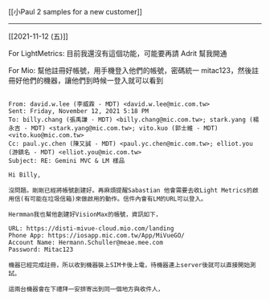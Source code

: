 [[小Paul 2 samples for a  new customer]]

---


[[2021-11-12 (五)]]

For LightMetrics: 目前我還沒有這個功能，可能要再請 Adrit 幫我開通

For Mio: 幫他註冊好帳號，用手機登入他們的帳號，密碼統一 mitac123，然後註冊好他們的機器，讓他們到時候一登入就可以看到

```t

From: david.w.lee (李威霖 - MDT) <david.w.lee@mic.com.tw> 
Sent: Friday, November 12, 2021 5:18 PM
To: billy.chang (張禹謙 - MDT) <billy.chang@mic.com.tw>; stark.yang (楊永吉 - MDT) <stark.yang@mic.com.tw>; vito.kuo (郭士維 - MDT) <vito.kuo@mic.com.tw>
Cc: paul.yc.chen (陳又誠 - MDT) <paul.yc.chen@mic.com.tw>; elliot.you (游鎮名 - MDT) <elliot.you@mic.com.tw>
Subject: RE: Gemini MVC & LM 樣品

Hi Billy,

沒問題。剛剛已經將帳號創建好。再麻煩提醒Sabastian 他會需要去收Light Metrics的啟用信(有可能在垃圾信箱)來做啟用的動作。信件內會有LM的URL可以登入。

Hermman我也幫他創建好VisionMax的帳號，資訊如下，

URL: https://disti-mivue-cloud.mio.com/landing
Phone App: https://iosapp.mic.com.tw/App/MiVueGO/
Account Name: Hermann.Schuller@meae.mee.com
Password: Mitac123

機器已經完成註冊，所以收到機器裝上SIM卡後上電，待機器連上server後就可以直接開始測試。

這兩台機器會在下禮拜一安排寄出到同一個地方與收件人，


```